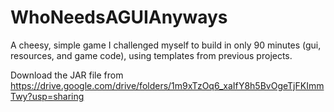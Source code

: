 # WhoNeedsAGUIAnyways
A cheesy, simple game I challenged myself to build in only 90 minutes (gui, resources, and game code), using templates from previous projects.

Download the JAR file from https://drive.google.com/drive/folders/1m9xTzOq6_xaIfY8h5BvOgeTjFKImmTwy?usp=sharing
